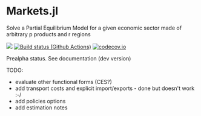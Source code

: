 # Markets.jl
Solve a Partial Equilibrium Model for a given economic sector made of arbitrary p products and r regions



[![](https://img.shields.io/badge/docs-stable-blue.svg)](https://sylvaticus.github.io/Markets.jl/)
[![Build status (Github Actions)](https://github.com/sylvaticus/Markets.jl/workflows/CI/badge.svg)](https://github.com/sylvaticus/Markets.jl/actions)
[![codecov.io](http://codecov.io/github/sylvaticus/Markets.jl/coverage.svg?branch=main)](http://codecov.io/github/sylvaticus/Markets.jl?branch=main)


Prealpha status. See documentation (dev version)


TODO:
- evaluate other functional forms (CES?)
- add transport costs and explicit import/exports - done but doesn't work :-/
- add policies options
- add estimation notes
